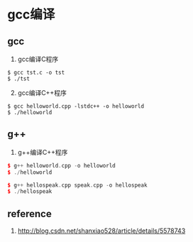 

# gcc编译

## gcc
1. gcc编译C程序
```
$ gcc tst.c -o tst
$ ./tst
```

2. gcc编译C++程序
```
$ gcc helloworld.cpp -lstdc++ -o helloworld
$ ./helloworld
```




## g++
1. g++编译C++程序
```cpp
$ g++ helloworld.cpp -o helloworld
$ ./helloworld

$ g++ hellospeak.cpp speak.cpp -o hellospeak
$ ./hellospeak
```


## reference
1. http://blog.csdn.net/shanxiao528/article/details/5578743
